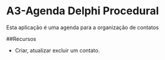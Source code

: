 # A3-Agenda Delphi Procedural

Esta aplicação é uma agenda para a organização de contatos

##Recursos

- Criar, atualizar excluir um contato.

